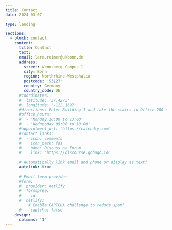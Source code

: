 ```yaml
---
title: Contact
date: 2024-03-07

type: landing

sections:
  - block: contact
    content:
      title: Contact
      text:
      email: lara.reimer@ukbonn.de
      address:
        street: Venusberg Campus 1
        city: Bonn
        region: Northrhine-Westphalia
        postcode: '53127'
        country: Germany
        country_code: DE
      #coordinates:
      #  latitude: '37.4275'
      #  longitude: '-122.1697'
      #directions: Enter Building 1 and take the stairs to Office 200 on Floor 2
      #office_hours:
      #  - 'Monday 10:00 to 13:00'
      #  - 'Wednesday 09:00 to 10:00'
      #appointment_url: 'https://calendly.com'
      #contact_links:
      #  - icon: comments
      #    icon_pack: fas
      #    name: Discuss on Forum
      #    link: 'https://discourse.gohugo.io'
    
      # Automatically link email and phone or display as text?
      autolink: true
    
      # Email form provider
      #form:
      #  provider: netlify
      #  formspree:
      #    id:
      #  netlify:
          # Enable CAPTCHA challenge to reduce spam?
      #    captcha: false
    design:
      columns: '1'
---
```


